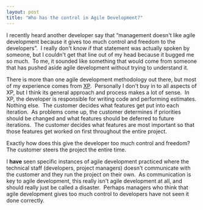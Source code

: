```yaml
---
layout: post
title: "Who has the control in Agile Development?"
---
```


<p>I recently heard&nbsp;another developer&nbsp;say that &#8220;management doesn't like agile development because it gives too much control and freedom to the developers&#8221;.&nbsp; I really don't know if that statement was actually&nbsp;spoken by someone, but I couldn't get that line out of my head because it bugged me so much.&nbsp; To me, it sounded like something that would come from someone that has pushed aside agile development without trying to understand it.&nbsp; </p>
<p>There is more than one agile development methodology out there, but most of my experience comes from <a href="http://www.extremeprogramming.org/">XP</a>.&nbsp; Personally I don't buy in to all aspects of XP, but I think its general approach and process makes a lot of sense.&nbsp; In XP, the developer is responsible for writing code and performing estimates.&nbsp; Nothing else.&nbsp; The customer decides what features get put into each iteration.&nbsp; As problems come up, the customer determines if priorities should be changed and what features should be deferred to future iterations.&nbsp; The customer decides what features are most important so that those features get worked on first throughout the entire project.&nbsp; </p>
<p>Exactly how does this give the developer too much control and freedom?&nbsp; The customer steers the project the entire time.&nbsp; </p>
<p>I <strong>have</strong> seen specific&nbsp;instances of agile development practiced where the technical staff (developers, project managers) doesn't communicate with the customer and they run the project on their own.&nbsp; As communication is key to agile development, this really isn't agile development at all, and should really just be called a disaster.&nbsp; Perhaps managers who think that agile development gives too much control to developers have not seen it done correctly.&nbsp; </p>
 
